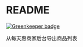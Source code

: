 # README

[![Greenkeeper badge](https://badges.greenkeeper.io/aiwb/meitianhui-product-list-exporter.svg)](https://greenkeeper.io/)

从每天惠商家后台导出商品列表
